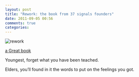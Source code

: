 ```yaml
---
layout: post
title: "Rework: the book from 37 signals founders"
date: 2011-09-05 00:56
comments: true
categories: 
---
```


<img src='/images/post_icons/art-planningisguessing.png' class='post_icon float_left' alt='rework'>

[a Great book](http://37signals.com/rework/)


Youngest, forget what you have been teached.

Elders, you’ll found in it the words to put on the feelings you got.

